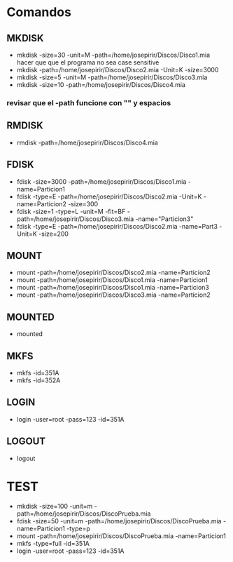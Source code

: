 # Comandos

## MKDISK

- mkdisk -size=30 -unit=M -path=/home/josepirir/Discos/Disco1.mia
hacer que que el programa no sea case sensitive
- mkdisk -path=/home/josepirir/Discos/Disco2.mia -Unit=K -size=3000
- mkdisk -size=5 -unit=M -path=/home/josepirir/Discos/Disco3.mia
- mkdisk -size=10 -path=/home/josepirir/Discos/Disco4.mia

### revisar que el -path funcione con "" y espacios

## RMDISK

- rmdisk -path=/home/josepirir/Discos/Disco4.mia

## FDISK

- fdisk -size=3000 -path=/home/josepirir/Discos/Disco1.mia -name=Particion1
- fdisk -type=E -path=/home/josepirir/Discos/Disco2.mia -Unit=K -name=Particion2 -size=300
- fdisk -size=1 -type=L -unit=M -fit=BF -path=/home/josepirir/Discos/Disco3.mia -name="Particion3"
- fdisk -type=E -path=/home/josepirir/Discos/Disco2.mia -name=Part3 -Unit=K -size=200

## MOUNT

- mount -path=/home/josepirir/Discos/Disco2.mia -name=Particion2
- mount -path=/home/josepirir/Discos/Disco1.mia -name=Particion1
- mount -path=/home/josepirir/Discos/Disco1.mia -name=Particion3
- mount -path=/home/josepirir/Discos/Disco3.mia -name=Particion2

## MOUNTED
- mounted

## MKFS

- mkfs -id=351A
- mkfs -id=352A

## LOGIN
- login -user=root -pass=123 -id=351A

## LOGOUT
- logout

# TEST
- mkdisk -size=100 -unit=m -path=/home/josepirir/Discos/DiscoPrueba.mia
- fdisk -size=50 -unit=m -path=/home/josepirir/Discos/DiscoPrueba.mia -name=Particion1 -type=p
- mount -path=/home/josepirir/Discos/DiscoPrueba.mia -name=Particion1
- mkfs -type=full -id=351A
- login -user=root -pass=123 -id=351A

